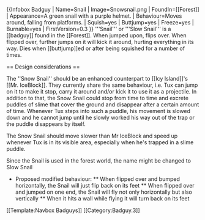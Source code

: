 {{Infobox Badguy
| Name=Snail
| Image=Snowsnail.png
| FoundIn=[[Forest]]
| Appearance=A green snail with a purple helmet.
| Behaviour=Moves around, falling from platforms.
| Squish=yes
| Buttjump=yes
| Freeze=yes
| Burnable=yes
| FirstVersion=0.3
}}
'''Snail''' or '''Slow Snail''' is a [[badguy]] found in the [[Forest]]. When jumped upon, flips over. When flipped over, further jumps on it will kick it around, hurting everything in its way. Dies when [[buttjump]]ed or after being squished for a number of times.

== Design considerations ==

The ''Snow Snail'' should be an enhanced counterpart to [[Icy Island]]'s [[Mr. IceBlock]]. They currently share the same behaviour, i.e. Tux can jump on it to make it stop, carry it around and/or kick it to use it as a projectile. In addition to that, the Snow Snail could stop from time to time and excrete puddles of slime that cover the ground and disappear after a certain amount of time. Whenever Tux steps into such a puddle, his movement is slowed down and he cannot jump until he slowly worked his way out of the trap or the puddle disappears by itself.

The Snow Snail should move slower than Mr IceBlock and speed up whenever Tux is in its visible area, especially when he's trapped in a slime puddle.

Since the Snail is used in the forest world, the name might be changed to Slow Snail

* Proposed modified behaviour:
** When flipped over and bumped horizontally, the Snail will just flip back on its feet
** When flipped over and jumped on one end, the Snail will fly not only horizontally but also vertically
** When it hits a wall while flying it will turn back on its feet

[[Template:Navbox Badguys]]
[[Category:Badguy.3]]

